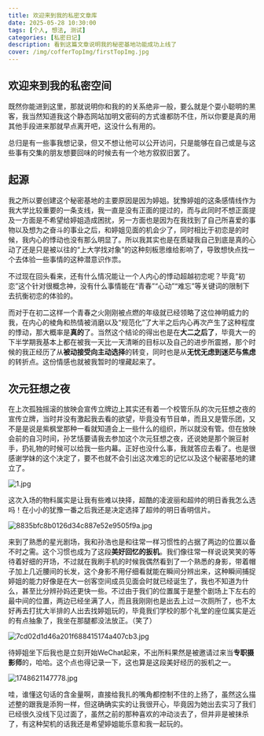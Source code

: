 ```yaml
---
title: 欢迎来到我的私密文章库
date: 2025-05-28 10:30:00
tags: [个人, 想法, 测试]
categories: [私密日记]
description: 看到这篇文章说明我的秘密基地功能成功上线了
cover: /img/cofferTopImg/firstTopImg.jpg
---
```


## 欢迎来到我的私密空间

既然你能进到这里，那就说明你和我的的关系绝非一般，要么就是个耍小聪明的黑客，我当然知道我这个静态网站加明文密码的方式谁都防不住，所以你要是真的用其他手段进来那就早点离开吧，这没什么有用的。

总归是有一些事我想记录，但又不想让他可以公开访问，只是能够在自己或是与这些事有交集的朋友想要回味的时候去有一个地方叙叙旧罢了。

## 起源

我之所以要创建这个秘密基地的主要原因是因为婷姐。犹豫婷姐的这条感情线作为我大学比较重要的一条支线，我一直是没有正面的提过的，而与此同时不想正面提及一方面是不希望给婷姐造成困扰，另一方面也是因为在我找到了自己所喜爱的事物以及想为之奋斗的事业之后，和婷姐见面的机会少了，同时相比于初恋是的时候，我内心的悸动也没有那么明显了。所以我其实也是在质疑我自己到底是真的心动了还是只是被以往的“上大学找对象”的这种刻板思维给影响了，导致想快点找一个去体验一些事情的这种潜意识作祟。

不过现在回头看来，还有什么情况能让一个人内心的悸动超越初恋呢？毕竟“初恋”这个针对很概念神，没有什么事情能在“青春”“心动”“难忘”等关键词的限制下去抗衡初恋的体验的。

而对于在初二这样一个青春之火刚刚被点燃的年级就已经领略了这位神明威力的我，在内心的棱角和热情被消磨以及“规范化”了大半之后内心再次产生了这种程度的悸动，那大概率是**真的**了。当然这个结论的得出也是在**大二之后了**，毕竟大一的下半学期我基本上都在被我一天比一天清晰的目标以及自己的进步所震撼，那个时候的我正经历了从**被动接受向主动选择**的转变，同时也是从**无忧无虑到迷茫与焦虑**的转折点。这份情感也就被我暂时的埋藏起来了。

## 次元狂想之夜

在上次孤独摇滚的放映会宣传立牌边上其实还有着一个校管乐队的次元狂想之夜的宣传立牌，当时并没有激起我去看的欲望，毕竟没有节目单，而且又是管乐团，又不是是说是紫枫堂那种一看就知道会上一些什么的组织，所以就没有管。但在放映会前的自习时间，孙艺恬要请我去参加这个次元狂想之夜，还说她是那个豌豆射手，扔礼物的时候可以给我一些内幕。正好也没什么事，我就答应去看了。也是很感谢学妹的这个决定了，要不也就不会引出这次难忘的记忆以及这个秘密基地的建立了。

![1.jpg](https://bu.dusays.com/2025/05/29/6837ea3975313.jpg)

这次入场的物料属实是让我有些难以抉择，超酷的凌波丽和超帅的明日香我怎么选吗！在小小的犹豫一番之后我还是决定选择了超帅的明日香明信片。

![8835bfc8b0126d34c887e52e9505f9a.jpg](https://bu.dusays.com/2025/05/30/6839d55413319.jpg)

来到了熟悉的星光剧场，我和孙浩也是和往常一样习惯性的占据了两边的位置以备不时之需。这个习惯也成为了这段**美好回忆的扳机**。我们像往常一样说说笑笑的等待着好细的开场，不过就在我刷手机的时候我偶然看到了一个熟悉的身影，带着帽子加上几近腰间的长发，这个身影不用仔细看就能在瞬间分辨出来，这种瞬间捕捉婷姐的能力好像是在大一创客空间成员见面会时就已经诞生了，我也不知道为什么，甚至比分辨孙妈还更快一些。不过由于我们的位置属于是整个剧场上下左右的最中间的位置，两边已经坐满了人，而且我刚刚也是出去上过一次厕所了，也不太好再去打扰大半排的人出去找婷姐玩的，毕竟我们学校的那个礼堂的座位属实是近的有点抽象了，我坐在那腿都没法放正。（笑了）

![7cd02d1d46a201f688415174a407cb3.jpg](https://bu.dusays.com/2025/05/30/6839d5d9e0287.jpg)

待婷姐坐下后我也是立刻开始WeChat起来，不出所料果然是被邀请过来当**专职摄影师**的，哈哈。这个点也得记录一下，这也算是这段美好经历的扳机之一。

![1748621147778.jpg](https://bu.dusays.com/2025/05/31/6839d75e5fe4a.jpg)

哇，谁懂这句话的含金量啊，直接给我扎的嘴角都控制不住的上扬了，虽然这么描述整的跟我是添狗一样，但这确确实实的让我很开心，毕竟因为她出去实习了我们已经很久没线下见过面了，虽然之前的那种喜欢的冲动淡去了，但并非是被抹杀了，有这种契机的话我还是希望婷姐能乐意和我一起玩的。
